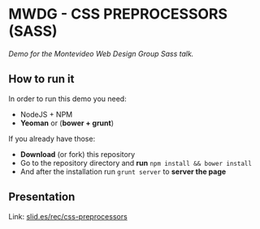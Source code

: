 MWDG - CSS PREPROCESSORS (SASS)
===============================

*Demo for the *Montevideo Web Design Group* Sass talk.*


How to run it
-------------

In order to run this demo you need:
- NodeJS + NPM
- **Yeoman** or (**bower + grunt**)

If you already have those:
- **Download** (or fork) this repository
- Go to the repository directory and **run** `npm install && bower install`
- And after the installation run `grunt server` to **server the page**



Presentation
------------

Link: [slid.es/rec/css-preprocessors](https://slides.com/rec/css-preprocessors)
